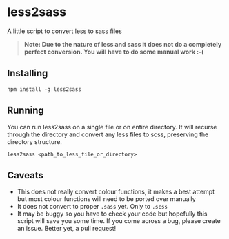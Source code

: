 less2sass
=========

A little script to convert less to sass files

> **Note: Due to the nature of less and sass it does not do a completely perfect conversion. You will have to do some manual work :-(**

## Installing

`npm install -g less2sass`

## Running
You can run less2sass on a single file or on entire directory. It will recurse through the directory and convert any less files to scss, preserving the directory structure.

`less2sass <path_to_less_file_or_directory>`

## Caveats

* This does not really convert colour functions, it makes a best attempt but most colour functions will need to be ported over manually
* It does not convert to proper `.sass` yet. Only to `.scss`
* It may be buggy so you have to check your code but hopefully this script will save you some time. If you come across a bug, please create an issue. Better yet, a pull request!

